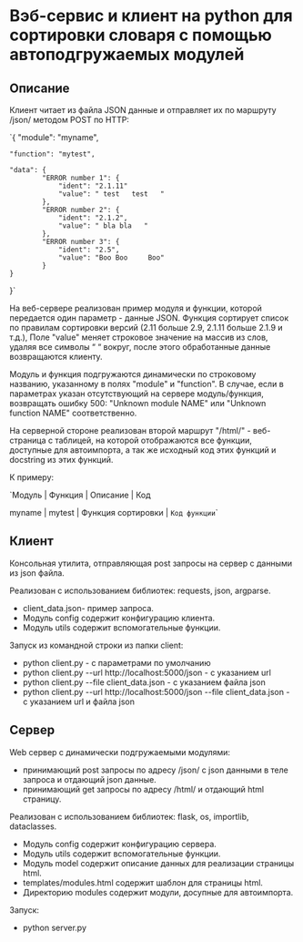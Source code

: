 
# Вэб-сервис и клиент на python для сортировки словаря с помощью автоподгружаемых модулей

## Описание
Клиент читает из файла JSON данные и отправляет их по маршруту /json/ методом POST по HTTP:

`{
	"module": "myname",

	"function": "mytest",

	"data": {
			"ERROR number 1": {
				"ident": "2.1.11"
				"value": " test   test   "
			},
			"ERROR number 2": {
				"ident": "2.1.2",
				"value": " bla bla   "
			},
			"ERROR number 3": {
				"ident": "2.5",
				"value": "Boo Boo     Boo"
			}
	}
}`

На веб-сервере реализован пример модуля и функции, которой передается один параметр - данные JSON.
Функция сортирует список по правилам сортировки версий (2.11 больше 2.9, 2.1.11 больше 2.1.9 и т.д.),
Поле "value" меняет строковое значение на массив из слов, удаляя все символы “ “ вокруг,
после этого обработанные данные возвращаются клиенту.

Модуль и функция подгружаются динамически по строковому названию, указанному в полях "module" и "function".
В случае, если в параметрах указан отсутствующий на сервере модуль/функция, возвращать ошибку 500: 
"Unknown module NAME" или "Unknown function NAME" соответственно.

На серверной стороне реализован второй маршрут "/html/" - веб-страница с таблицей, на которой отображаются все функции, 
доступные для автоимпорта, а так же исходный код этих функций и docstring из этих функций.

К примеру:

`Модуль   | Функция 	| Описание		  | Код

myname | mytest	| Функция сортировки | <code>Код функции</code>`

## Клиент
Консольная утилита, отправляющая post запросы на сервер с данными из json файла.

Реализован с использованием библиотек: requests, json, argparse.

* client_data.json- пример запроса.
* Модуль config содержит конфигурацию клиента.
* Модуль utils содержит вспомогательные функции.

Запуск из командной строки из папки client:
- python client.py - с параметрами по умолчанию
- python client.py --url http://localhost:5000/json - с указанием url
- python client.py --file client_data.json - с указанием файла json
- python client.py --url http://localhost:5000/json --file client_data.json - с указанием url и файла json


## Сервер
Web сервер с динамически подгружаемыми модулями:
- принимающий post запросы по адресу /json/ с json данными в теле запроса и отдающий json данные.
- принимающий get запросы по адресу /html/ и отдающий html страницу.  

Реализован с использованием библиотек: flask, os, importlib, dataclasses.

* Модуль config содержит конфигурацию сервера.
* Модуль utils содержит вспомогательные функции.
* Модуль model содержит описание данных для реализации страницы html.
* templates/modules.html содержит шаблон для страницы html.
* Директорию modules содержит модули, досупные для автоимпорта.

Запуск:
- python server.py

